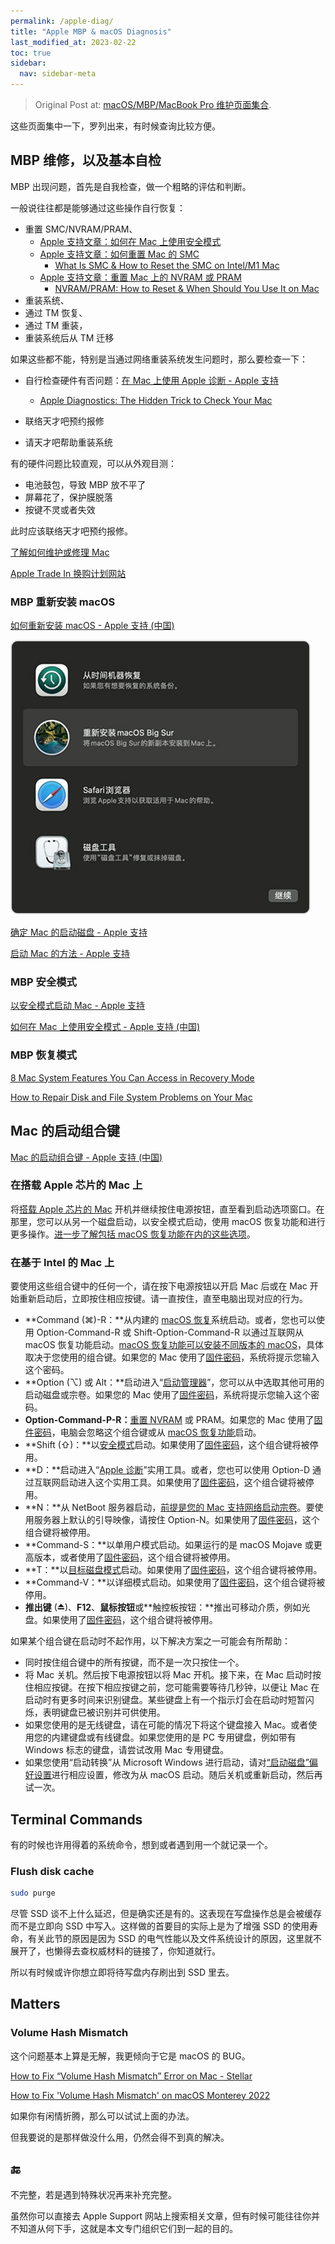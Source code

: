 ```yaml
---
permalink: /apple-diag/
title: "Apple MBP & macOS Diagnosis"
last_modified_at: 2023-02-22
toc: true
sidebar:
  nav: sidebar-meta
---
```


> Original Post at: [macOS/MBP/MacBook Pro 维护页面集合](/lifestyle/review/mbp-maintain-collections).


这些页面集中一下，罗列出来，有时候查询比较方便。

## MBP 维修，以及基本自检

MBP 出现问题，首先是自我检查，做一个粗略的评估和判断。

一般说往往都是能够通过这些操作自行恢复：

- 重置 SMC/NVRAM/PRAM、
  - [Apple 支持文章：如何在 Mac 上使用安全模式](https://support.apple.com/zh-cn/HT201262)
  - [Apple 支持文章：如何重置 Mac 的 SMC](https://support.apple.com/zh-cn/HT201295)
    - [What Is SMC & How to Reset the SMC on Intel/M1 Mac](https://iboysoft.com/wiki/system-management-controller.html)
  - [Apple 支持文章：重置 Mac 上的 NVRAM 或 PRAM](https://support.apple.com/HT204063)
    - [NVRAM/PRAM: How to Reset & When Should You Use It on Mac](https://iboysoft.com/wiki/nvram.html)
- 重装系统、
- 通过 TM 恢复、
- 通过 TM 重装，
- 重装系统后从 TM 迁移

如果这些都不能，特别是当通过网络重装系统发生问题时，那么要检查一下：

- 自行检查硬件有否问题：[在 Mac 上使用 Apple 诊断 - Apple 支持](https://support.apple.com/zh-cn/guide/mac-help/mh35727/11.0/mac/11.0)
  - [Apple Diagnostics: The Hidden Trick to Check Your Mac](https://iboysoft.com/wiki/apple-diagnostics.html)

- 联络天才吧预约报修
- 请天才吧帮助重装系统

有的硬件问题比较直观，可以从外观目测：

- 电池鼓包，导致 MBP 放不平了
- 屏幕花了，保护膜脱落
- 按键不灵或者失效

此时应该联络天才吧预约报修。



[了解如何维护或修理 Mac](https://support.apple.com/zh-cn/guide/system-information/syspr35948)

[Apple Trade In 换购计划网站](https://www.apple.com/cn/shop/trade-in)





### MBP 重新安装 macOS

 [如何重新安装 macOS - Apple 支持 (中国)](https://support.apple.com/zh-cn/HT204904) 

![img](https://raw.githubusercontent.com/hzimg/blog-pics/master/uPic/macos-big-sur-recovery-reinstall-macos.jpg)

 [确定 Mac 的启动磁盘 - Apple 支持](https://support.apple.com/zh-cn/guide/mac-help/mh19543/11.0/mac/11.0) 

 [启动 Mac 的方法 - Apple 支持](https://support.apple.com/zh-cn/guide/mac-help/mh26785/11.0/mac/11.0)





### MBP 安全模式

 [以安全模式启动 Mac - Apple 支持](https://support.apple.com/zh-cn/guide/mac-help/mh21245/mac) 

 [如何在 Mac 上使用安全模式 - Apple 支持 (中国)](https://support.apple.com/zh-cn/HT201262) 



### MBP 恢复模式

 [8 Mac System Features You Can Access in Recovery Mode](https://www.howtogeek.com/189575/8-mac-system-features-you-can-access-in-recovery-mode/) 

 [How to Repair Disk and File System Problems on Your Mac](https://www.howtogeek.com/236978/how-to-repair-disk-and-file-system-problems-on-your-mac/) 



## Mac 的启动组合键

 [Mac 的启动组合键 - Apple 支持 (中国)](https://support.apple.com/zh-cn/HT201255) 

### 在搭载 Apple 芯片的 Mac 上

将[搭载 Apple 芯片的 Mac](https://support.apple.com/zh-cn/HT211814) 开机并继续按住电源按钮，直至看到启动选项窗口。在那里，您可以从另一个磁盘启动，以安全模式启动，使用 macOS 恢复功能和进行更多操作。[进一步了解包括 macOS 恢复功能在内的这些选项](https://support.apple.com/zh-cn/guide/mac-help/macos-recovery-a-mac-apple-silicon-mchl82829c17/mac)。

### 在基于 Intel 的 Mac 上

要使用这些组合键中的任何一个，请在按下电源按钮以开启 Mac 后或在 Mac 开始重新启动后，立即按住相应按键。请一直按住，直至电脑出现对应的行为。

- **Command (⌘)-R：**从内建的 [macOS 恢复](https://support.apple.com/zh-cn/HT201314)系统启动。或者，您也可以使用 Option-Command-R 或 Shift-Option-Command-R 以通过互联网从 macOS 恢复功能启动。[macOS 恢复功能可以安装不同版本的 macOS](https://support.apple.com/zh-cn/HT204904)，具体取决于您使用的组合键。如果您的 Mac 使用了[固件密码](https://support.apple.com/zh-cn/HT204455)，系统将提示您输入这个密码。
- **Option (⌥) 或 Alt：**启动进入“[启动管理器](https://support.apple.com/zh-cn/guide/mac-help/change-your-mac-startup-disk-mchlp1034/mac)”，您可以从中选取其他可用的启动磁盘或宗卷。如果您的 Mac 使用了[固件密码](https://support.apple.com/zh-cn/HT204455)，系统将提示您输入这个密码。
- **Option-Command-P-R：**[重置 NVRAM](https://support.apple.com/zh-cn/HT204063) 或 PRAM。如果您的 Mac 使用了[固件密码](https://support.apple.com/zh-cn/HT204455)，电脑会忽略这个组合键或从 [macOS 恢复功能](https://support.apple.com/zh-cn/HT201314)启动。
- **Shift (⇧)：**以[安全模式](https://support.apple.com/zh-cn/HT201262)启动。如果使用了[固件密码](https://support.apple.com/zh-cn/HT204455)，这个组合键将被停用。
- **D：**启动进入“[Apple 诊断](https://support.apple.com/zh-cn/HT202731)”实用工具。或者，您也可以使用 Option-D 通过互联网启动进入这个实用工具。如果使用了[固件密码](https://support.apple.com/zh-cn/HT204455)，这个组合键将被停用。
- **N：**从 NetBoot 服务器启动，[前提是您的 Mac 支持网络启动宗卷](https://support.apple.com/zh-cn/HT202770)。要使用服务器上默认的引导映像，请按住 Option-N。如果使用了[固件密码](https://support.apple.com/zh-cn/HT204455)，这个组合键将被停用。
- **Command-S：**以单用户模式启动。如果运行的是 macOS Mojave 或更高版本，或者使用了[固件密码](https://support.apple.com/zh-cn/HT204455)，这个组合键将被停用。
- **T：**以[目标磁盘模式](https://support.apple.com/zh-cn/guide/mac-help/transfer-files-mac-computers-target-disk-mode-mchlp1443/mac)启动。如果使用了[固件密码](https://support.apple.com/zh-cn/HT204455)，这个组合键将被停用。
- **Command-V：**以详细模式启动。如果使用了[固件密码](https://support.apple.com/zh-cn/HT204455)，这个组合键将被停用。
- **推出键** (⏏)、**F12**、**鼠标按钮**或**触控板按钮：**推出可移动介质，例如光盘。如果使用了[固件密码](https://support.apple.com/zh-cn/HT204455)，这个组合键将被停用。

如果某个组合键在启动时不起作用，以下解决方案之一可能会有所帮助：

- 同时按住组合键中的所有按键，而不是一次只按住一个。 
- 将 Mac 关机。然后按下电源按钮以将 Mac 开机。接下来，在 Mac 启动时按住相应按键。在按下相应按键之前，您可能需要等待几秒钟，以便让 Mac 在启动时有更多时间来识别键盘。某些键盘上有一个指示灯会在启动时短暂闪烁，表明键盘已被识别并可供使用。
- 如果您使用的是无线键盘，请在可能的情况下将这个键盘接入 Mac。或者使用您的内建键盘或有线键盘。如果您使用的是 PC 专用键盘，例如带有 Windows 标志的键盘，请尝试改用 Mac 专用键盘。
- 如果您使用“启动转换”从 Microsoft Windows 进行启动，请对[“启动磁盘”偏好设置](https://support.apple.com/zh-cn/guide/mac-help/change-your-mac-startup-disk-mchlp1034/mac)进行相应设置，修改为从 macOS 启动。随后关机或重新启动，然后再试一次。





## Terminal Commands

有的时候也许用得着的系统命令，想到或者遇到用一个就记录一个。

### Flush disk cache

```bash
sudo purge
```

尽管 SSD 谈不上什么延迟，但是确实还是有的。这表现在写盘操作总是会被缓存而不是立即向 SSD 中写入。这样做的首要目的实际上是为了增强 SSD 的使用寿命，有关此节的原因是因为 SSD 的电气性能以及文件系统设计的原因，这里就不展开了，也懒得去查权威材料的链接了，你知道就行。

所以有时候或许你想立即将待写盘内存刷出到 SSD 里去。



## Matters

### Volume Hash Mismatch

这个问题基本上算是无解，我更倾向于它是 macOS 的 BUG。

 [How to Fix “Volume Hash Mismatch” Error on Mac - Stellar](https://www.stellarinfo.com/blog/fix-volume-hash-mismatch-error-on-mac/) 

 [How to Fix 'Volume Hash Mismatch' on macOS Monterey 2022](https://iboysoft.com/news/volume-hash-mismatch.html) 

如果你有闲情折腾，那么可以试试上面的办法。

但我要说的是那样做没什么用，仍然会得不到真的解决。









## :end:

不完整，若是遇到特殊状况再来补充完整。

虽然你可以直接去 Apple Support 网站上搜索相关文章，但有时候可能往往你并不知道从何下手，这就是本文专门组织它们到一起的目的。

